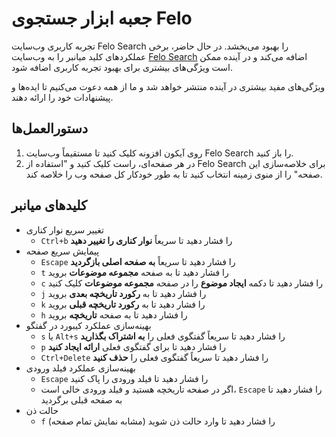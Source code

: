 # جعبه ابزار جستجوی Felo

تجربه کاربری وب‌سایت Felo Search را بهبود می‌بخشد. در حال حاضر، برخی عملکردهای کلید میانبر را به وب‌سایت [Felo Search](https://felo.ai) اضافه می‌کند و در آینده ممکن است ویژگی‌های بیشتری برای بهبود تجربه کاربری اضافه شود.

ویژگی‌های مفید بیشتری در آینده منتشر خواهد شد و ما از همه دعوت می‌کنیم تا ایده‌ها و پیشنهادات خود را ارائه دهند.

## دستورالعمل‌ها

1. روی آیکون افزونه کلیک کنید تا مستقیماً وب‌سایت Felo Search را باز کنید.
2. در هر صفحه‌ای، راست کلیک کنید و "استفاده از Felo Search برای خلاصه‌سازی این صفحه" را از منوی زمینه انتخاب کنید تا به طور خودکار کل صفحه وب را خلاصه کند.

## کلیدهای میانبر

- تغییر سریع نوار کناری
  - `Ctrl+b` را فشار دهید تا سریعاً **نوار کناری را تغییر دهید**
- پیمایش سریع صفحه
  - `Escape` را فشار دهید تا سریعاً **به صفحه اصلی بازگردید**
  - `t` را فشار دهید تا به صفحه **مجموعه موضوعات** بروید
  - `c` را فشار دهید تا دکمه **ایجاد موضوع** را در صفحه **مجموعه موضوعات** کلیک کنید
  - `j` را فشار دهید تا به **رکورد تاریخچه بعدی** بروید
  - `k` را فشار دهید تا به **رکورد تاریخچه قبلی** بروید
  - `h` را فشار دهید تا به صفحه **تاریخچه** بروید
- بهینه‌سازی عملکرد کیبورد در گفتگو
  - `s` یا `Alt+s` را فشار دهید تا سریعاً گفتگوی فعلی را **به اشتراک بگذارید**
  - `p` را فشار دهید تا برای گفتگوی فعلی **ارائه ایجاد کنید**
  - `Ctrl+Delete` را فشار دهید تا سریعاً گفتگوی فعلی را **حذف کنید**
- بهینه‌سازی عملکرد فیلد ورودی
  - `Escape` را فشار دهید تا فیلد ورودی را پاک کنید
  - اگر در صفحه تاریخچه هستید و فیلد ورودی خالی است، `Escape` را فشار دهید تا به صفحه قبلی برگردید
- حالت ذن
  - `f` را فشار دهید تا وارد حالت ذن شوید (مشابه نمایش تمام صفحه)